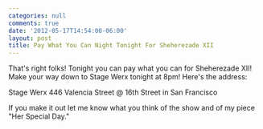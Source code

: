 ```yaml
---
categories: null
comments: true
date: '2012-05-17T14:54:00-06:00'
layout: post
title: Pay What You Can Night Tonight For Sheherezade XII
---
```


That's right folks! Tonight you can pay what you can for Sheherezade XII! Make your way down to Stage Werx tonight at 8pm! Here's the address:

Stage Werx
446 Valencia Street @ 16th Street in San Francisco

If you make it out let me know what you think of the show and of my piece "Her Special Day."